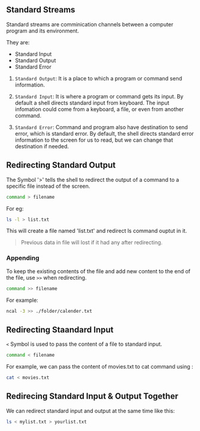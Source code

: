 ## Standard Streams

Standard streams are comminication channels between a computer program and its environment.

They are:

- Standard Input
- Standard Output
- Standard Error

1. `Standard Output`:
It is a place to which a program or command send information.

2. `Standard Input`:
   It is where a program or command gets its input. By default a shell directs standard input from keyboard. The input infomation could come from a keyboard, a file, or even from another command.

3. `Standard Error`:
   Command and program also have destination to send error, which is standard error. By default, the shell directs standard error information to the screen for us to read, but we can change that destination if needed.


## Redirecting Standard Output

The Symbol '>' tells the shell to redirect the output of a command to a specific file instead of the screen.

```bash
command > filename
```

For eg:

```bash
ls -l > list.txt
```

This will create a file named 'list.txt' and redirect ls command ouptut in it.

> Previous data in file will lost if it had any after redirecting.


### Appending

To keep the existing contents of the file and add new content to the end of the file, use `>>` when redirecting.

```bash
command >> filename
```

For example:

```bash
ncal -3 >> ./folder/calender.txt
```


## Redirecting Staandard Input

`<` Symbol is used to pass the content of a file to standard input. 

```bash
command < filename
```

For example, we can pass the content of movies.txt to cat command using :

```bash
cat < movies.txt
```

## Redirecing Standard Input & Output Together

We can redirect standard input and output at the same time like this:

```bash
ls < mylist.txt > yourlist.txt
```